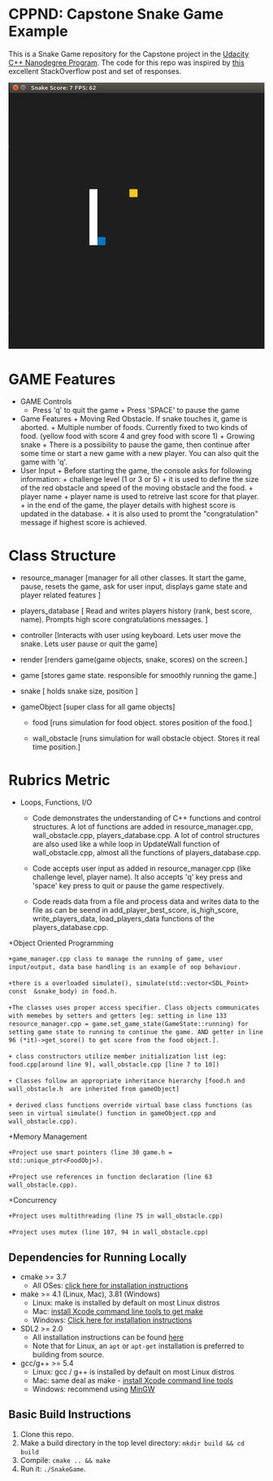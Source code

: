 # CPPND: Capstone Snake Game Example

This is a Snake Game repository for the Capstone project in the [Udacity C++ Nanodegree Program](https://www.udacity.com/course/c-plus-plus-nanodegree--nd213). The code for this repo was inspired by [this](https://codereview.stackexchange.com/questions/212296/snake-game-in-c-with-sdl) excellent StackOverflow post and set of responses.

<img src="snake_game.gif"/>

# GAME Features

+ GAME Controls
  + Press 'q' to quit the game
		+ Press 'SPACE' to pause the game
+ Game Features
		+ Moving Red Obstacle. If snake touches it, game is aborted.
		+ Multiple number of foods. Currently fixed to two kinds of food. (yellow food with score 4 and grey food with score 1)
		+ Growing snake
		+ There is a possibility to pause the game, then continue after some time or start a new game with a new player. You can also quit the game with 'q'.
+ User Input
		+ Before starting the game, the console asks for following information:
				+ challenge level (1 or 3 or 5)
						+ it is used to define the size of the red obstacle and speed of the moving obstacle and the food.
				+ player name
						+ player name is used to retreive last score for that player.
						+ in the end of the game, the player details with highest score is updated in the database.
						+ it is also used to promt the "congratulation" message if highest score is achieved.

# Class Structure

+ resource_manager [manager for all other classes. It start the game, pause, resets the game, ask for user input, displays game state and player related features ]

+ players_database  [ Read and writes players history (rank, best score, name). Prompts high score congratulations messages. ]

+ controller  [Interacts with user using keyboard. Lets user move the snake. Lets user pause or quit the game]

+ render [renders game(game objects, snake, scores) on the screen.]

+ game [stores game state. responsible for smoothly running the game.]

+ snake [ holds snake size, position ]

+ gameObject [super class for all game objects]

	+ food [runs simulation for food object. stores position of the food.]

	+ wall_obstacle [runs simulation for wall obstacle object. Stores it real time position.]


# Rubrics Metric
+ Loops, Functions, I/O

	+ Code demonstrates the understanding of C++ functions and control structures. A lot of functions are added in resource_manager.cpp, wall_obstacle.cpp, players_database.cpp. A lot of control structures are also used like a while loop in UpdateWall function of wall_obstacle.cpp, almost all the functions of players_database.cpp.

	+ Code accepts user input as added in resource_manager.cpp (like challenge level, player name). It also accepts 'q' key press and 'space' key press to quit or pause the game respectively.

	+ Code reads data from a file and process data and writes data to the file as can be seend in add_player_best_score, is_high_score, write_players_data, load_players_data functions of the players_database.cpp.

+Object Oriented Programming

	+game_manager.cpp class to manage the running of game, user input/output, data base handling is an example of oop behaviour.

	+there is a overloaded simulate(), simulate(std::vector<SDL_Point> const  &snake_body) in food.h.

	+The classes uses proper access specifier. Class objects communicates with memebes by setters and getters [eg: setting in line 133 resource_manager.cpp = game.set_game_state(GameState::running) for setting game state to running to continue the game. AND getter in line 96 (*it)->get_score() to get score from the food object.].

	+ class constructors utilize member initialization list (eg: food.cpp[around line 9], wall_obstacle.cpp [line 7 to 10])

	+ Classes follow an appropriate inheritance hierarchy [food.h and wall_obstacle.h  are inherited from gameObject]

	+ derived class functions override virtual base class functions (as seen in virtual simulate() function in gameObject.cpp and wall_obstacle.cpp).

+Memory Management

	+Project use smart pointers (line 30 game.h = std::unique_ptr<FoodObj>).

	+Project use references in function declaration (line 63 wall_obstacle.cpp).

+Concurrency

	+Project uses multithreading (line 75 in wall_obstacle.cpp)

	+Project uses mutex (line 107, 94 in wall_obstacle.cpp)





## Dependencies for Running Locally
* cmake >= 3.7
  * All OSes: [click here for installation instructions](https://cmake.org/install/)
* make >= 4.1 (Linux, Mac), 3.81 (Windows)
  * Linux: make is installed by default on most Linux distros
  * Mac: [install Xcode command line tools to get make](https://developer.apple.com/xcode/features/)
  * Windows: [Click here for installation instructions](http://gnuwin32.sourceforge.net/packages/make.htm)
* SDL2 >= 2.0
  * All installation instructions can be found [here](https://wiki.libsdl.org/Installation)
  * Note that for Linux, an `apt` or `apt-get` installation is preferred to building from source.
* gcc/g++ >= 5.4
  * Linux: gcc / g++ is installed by default on most Linux distros
  * Mac: same deal as make - [install Xcode command line tools](https://developer.apple.com/xcode/features/)
  * Windows: recommend using [MinGW](http://www.mingw.org/)

## Basic Build Instructions

1. Clone this repo.
2. Make a build directory in the top level directory: `mkdir build && cd build`
3. Compile: `cmake .. && make`
4. Run it: `./SnakeGame`.
